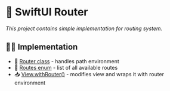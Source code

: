 # 🚏 SwiftUI Router

_This project contains simple implementation for routing system._

## 👨‍💻 Implementation

- 🫸 [Router class](https://github.com/XenoPOMP/swiftui-router-example/blob/main/Milestone%20Grid/Routing/Router.swift) - handles path environment
- 🚏 [Routes enum](https://github.com/XenoPOMP/swiftui-router-example/blob/main/Milestone%20Grid/Routing/Route.swift) - list of all available routes
- 📥 [View.withRouter()](https://github.com/XenoPOMP/swiftui-router-example/blob/main/Milestone%20Grid/Extensions/RoutingExtensions.swift) - modifies view and wraps it with router environment
